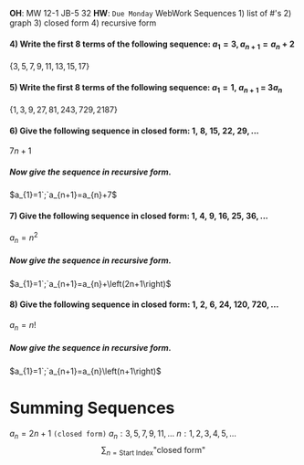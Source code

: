 __OH__: MW 12-1 JB-5 32
__HW__: `Due Monday`
WebWork
	Sequences
		1) list of #'s
		2) graph
		3) closed form
		4) recursive form

#### 4) Write the first 8 terms of the following sequence: $a_{1} = 3, a_{n+1}=a_{n}+2$
$\left\{3,5,7,9,11,13,15,17\right\}$

#### 5) Write the first 8 terms of the following sequence: $a_{1}=1,\ a_{n+1}\ =\ 3a_{n}$
$\left\{1,3,9,27,81,243,729,2187\right\}$

#### 6) Give the following sequence in **closed form**: $1,\ 8,\ 15,\ 22,\ 29,...$
$7n+1$
##### Now give the sequence in **recursive form**.
$a_{1}=1`;`a_{n+1}=a_{n}+7$

#### 7) Give the following sequence in **closed form**: $1,\ 4,\ 9,\ 16,\ 25,\ 36,...$
$a_{n}=n^{2}$
##### Now give the sequence in **recursive form**.
$a_{1}=1`;`a_{n+1}=a_{n}+\left(2n+1\right)$

#### 8) Give the following sequence in **closed form**: $1,\ 2,\ 6,\ 24,\ 120,\ 720,...$
$a_{n}=n!$
##### Now give the sequence in **recursive form**.
$a_{1}=1`;`a_{n+1}=a_{n}\left(n+1\right)$



# Summing Sequences

$a_n=2n+1$ `(closed form)`
$a_n:3,5,7,9,11,\dots$
$n:1,2,3,4,5,\dots$
	$$\sum_{n=\text{Start Index}}{\text{"closed form"}}$$
